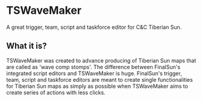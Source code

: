 # TSWaveMaker
A great trigger, team, script and taskforce editor for C&amp;C Tiberian Sun.

## What it is?
TSWaveMaker was created to advance producing of Tiberian Sun maps that are called as 'wave comp stomps'.
The difference between FinalSun's integrated script editors and TSWaveMaker is huge. FinalSun's trigger, team, script 
and taskforce editors are meant to create single functionalities for Tiberian Sun maps as simply as possible
when TSWaveMaker aims to create series of actions with less clicks.

